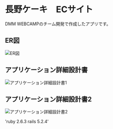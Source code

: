 # 長野ケーキ　ECサイト
DMM WEBCAMPのチーム開発で作成したアプリです。

## ER図
![ER図](https://user-images.githubusercontent.com/66477050/111988866-68ff2f00-8b54-11eb-9a64-b167c0f64720.jpg)

## アプリケーション詳細設計書
![アプリケーション詳細設計書1](https://user-images.githubusercontent.com/66477050/111988873-6b618900-8b54-11eb-8ce1-89e0b3cce124.jpg)

## アプリケーション詳細設計書2
![アプリケーション詳細設計書2](https://user-images.githubusercontent.com/66477050/111988885-6e5c7980-8b54-11eb-83e0-b26c822b0012.jpg)

'ruby 2.6.3
rails 5.2.4'
